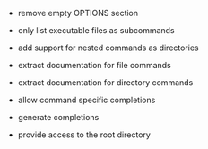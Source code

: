 - remove empty OPTIONS section

- only list executable files as subcommands
- add support for nested commands as directories
- extract documentation for file commands
- extract documentation for directory commands
- allow command specific completions
- generate completions
- provide access to the root directory
